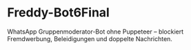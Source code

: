 # Freddy-Bot6Final

WhatsApp Gruppenmoderator-Bot ohne Puppeteer – blockiert Fremdwerbung, Beleidigungen und doppelte Nachrichten.
